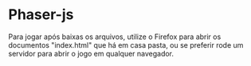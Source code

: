 # Phaser-js


Para jogar após baixas os arquivos, utilize o Firefox para abrir os documentos "index.html" que há em casa pasta, ou se preferir rode um servidor para abrir o jogo em qualquer navegador.
